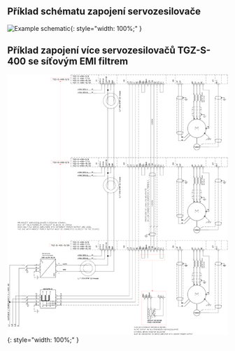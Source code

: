 ## Příklad schématu zapojení servozesilovače

![Example schematic](../img/TGZ-S-400_schematic.svg){: style="width: 100%;" }

## Příklad zapojení více servozesilovačů TGZ-S-400 se síťovým EMI filtrem

![Multiple devices sharing filter](../../../../source/img/TGZ-S-400_multipleSchematic.svg){: style="width: 100%;" }
